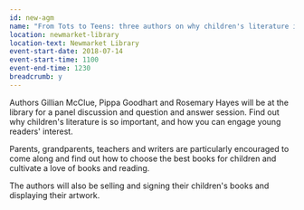 ```yaml
---
id: new-agm
name: "From Tots to Teens: three authors on why children's literature is so important and how you can engage young readers"
location: newmarket-library
location-text: Newmarket Library
event-start-date: 2018-07-14
event-start-time: 1100
event-end-time: 1230
breadcrumb: y
---
```


Authors Gillian McClue, Pippa Goodhart and Rosemary Hayes will be at the library for a panel discussion and question and answer session. Find out why children's literature is so important, and how you can engage young readers' interest. 

Parents, grandparents, teachers and writers are particularly encouraged to come along and find out how to choose the best books for children and cultivate a love of books and reading.

The authors will also be selling and signing their children's books and displaying their artwork.
